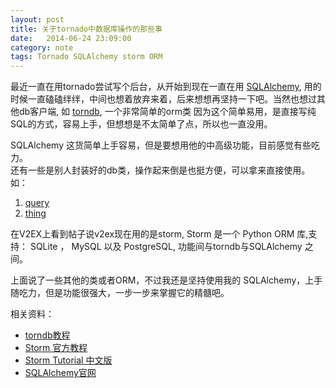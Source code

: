 ```yaml
---
layout: post
title: 关于tornado中数据库操作的那些事
date:   2014-06-24 23:09:00
category: note
tags: Tornado SQLAlchemy storm ORM
---
```



最近一直在用tornado尝试写个后台，从开始到现在一直在用 [SQLAlchemy](http://www.sqlalchemy.org/), 用的时候一直磕磕绊绊，中间也想着放弃来着，后来想想再坚持一下吧。当然也想过其他db客户端, 如 [torndb](https://github.com/bdarnell/torndb), 一个非常简单的orm类 因为这个简单易用，是直接写纯SQL的方式，容易上手，但想想是不太简单了点，所以也一直没用。  

SQLAlchemy 这货简单上手容易，但是要想用他的中高级功能，目前感觉有些吃力。  
还有一些是别人封装好的db类，操作起来倒是也挺方便，可以拿来直接使用。  
如：

1. [query](https://github.com/PaulGuo/F2E.im/blob/master/lib/query.py)
2. [thing](https://github.com/amxku/toaza.com/blob/master/ginoa/extensions/thing.py)

在V2EX上看到帖子说v2ex现在用的是storm, Storm 是一个 Python ORM 库,支持： SQLite ， MySQL 以及 PostgreSQL, 功能间与torndb与SQLAlchemy 之间。  

上面说了一些其他的类或者ORM，不过我还是坚持使用我的 SQLAlchemy，上手随吃力，但是功能很强大，一步一步来掌握它的精髓吧。  



相关资料：  

 * [torndb教程](http://torndb.readthedocs.org/)  
 * [Storm 官方教程](https://storm.canonical.com/Tutorial)  
 * [Storm Tutorial 中文版](https://strom-orm-tutorial.readthedocs.org/en/latest/)  
 * [SQLAlchemy官网](www.sqlalchemy.org)